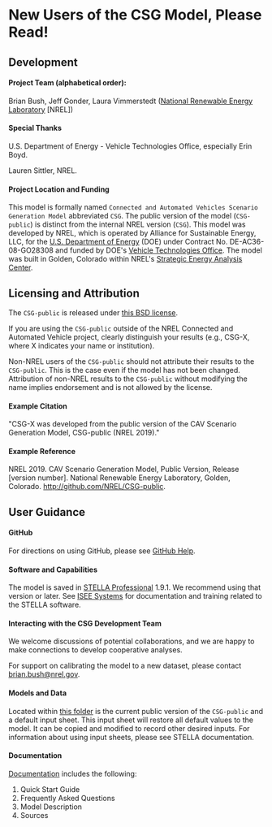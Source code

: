 # New Users of the CSG Model, Please Read!


## Development


#### Project Team (alphabetical order):

Brian Bush, Jeff Gonder, Laura Vimmerstedt ([National Renewable Energy Laboratory](http://www.nrel.gov/) [NREL])


#### Special Thanks 

U.S. Department of Energy - Vehicle Technologies Office, especially Erin Boyd. 

Lauren Sittler, NREL.


#### Project Location and Funding

This model is formally named ``Connected and Automated Vehicles Scenario Generation Model`` abbreviated ``CSG``. The public version of the model (``CSG-public``) is distinct from the internal NREL version (``CSG``). This model was developed by NREL, which is operated by Alliance for Sustainable Energy, LLC, for the [U.S. Department of Energy](https://www.energy.gov/) (DOE) under Contract No. DE-AC36-08-GO28308 and funded by DOE's [Vehicle Technologies Office](https://www.energy.gov/science-innovation/vehicles). The model was built in Golden, Colorado within NREL's [Strategic Energy Analysis Center](https://www.nrel.gov/analysis/).


## Licensing and Attribution

The ``CSG-public`` is released under [this BSD license](LICENSE).

If you are using the ``CSG-public`` outside of the NREL Connected and Automated Vehicle project, clearly distinguish your results (e.g., CSG-X, where X indicates your name or institution).

Non-NREL users of the ``CSG-public`` should not attribute their results to the ``CSG-public``. This is the case even if the model has not been changed. Attribution of non-NREL results to the ``CSG-public`` without modifying the name implies endorsement and is not allowed by the license.


#### Example Citation

"CSG-X was developed from the public version of the CAV Scenario Generation Model, CSG-public (NREL 2019)." 


#### Example Reference 

NREL 2019. CAV Scenario Generation Model, Public Version, Release [version number]. National Renewable Energy Laboratory, Golden, Colorado. http://github.com/NREL/CSG-public.


## User Guidance


#### GitHub

For directions on using GitHub, please see [GitHub Help](https://help.github.com/en#dotcom).


#### Software and Capabilities

The model is saved in [STELLA Professional](https://www.iseesystems.com/store/products/stella-professional.aspx) 1.9.1. We recommend using that version or later. See [ISEE Systems](https://www.iseesystems.com/) for documentation and training related to the STELLA software.


#### Interacting with the CSG Development Team 

We welcome discussions of potential collaborations, and we are happy to make connections to develop cooperative analyses.

For support on calibrating the model to a new dataset, please contact <brian.bush@nrel.gov>.


#### Models and Data

Located within [this folder](models/) is the current public version of the ``CSG-public`` and a default input sheet. This input sheet will restore all default values to the model. It can be copied and modified to record other desired inputs. For information about using input sheets, please see STELLA documentation.

#### Documentation

[Documentation](documentation/) includes the following:

1.  Quick Start Guide
2.  Frequently Asked Questions
3.  Model Description
4.  Sources
